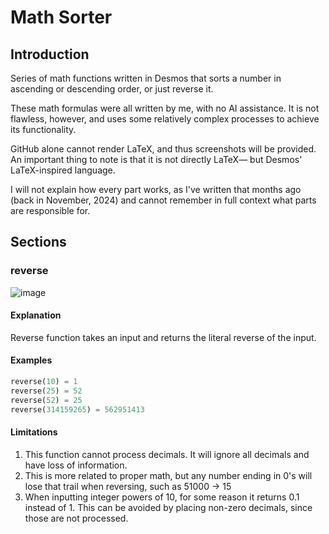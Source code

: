 # Math Sorter

## Introduction

Series of math functions written in Desmos that sorts a number in ascending or descending order, or just reverse it.

These math formulas were all written by me, with no AI assistance. It is not flawless, however, and uses some relatively complex processes to achieve its functionality.

GitHub alone cannot render LaTeX, and thus screenshots will be provided. An important thing to note is that it is not directly LaTeX— but Desmos' LaTeX-inspired language.

I will not explain how every part works, as I've written that months ago (back in November, 2024) and cannot remember in full context what parts are responsible for.

## Sections

### reverse

![image](https://github.com/user-attachments/assets/a8ff2f43-4ced-481e-91ff-8f0c73640f80)

#### Explanation

Reverse function takes an input and returns the literal reverse of the input.

#### Examples

```python
reverse(10) = 1
reverse(25) = 52
reverse(52) = 25
reverse(314159265) = 562951413
```

#### Limitations

1. This function cannot process decimals. It will ignore all decimals and have loss of information.
2. This is more related to proper math, but any number ending in 0's will lose that trail when reversing, such as 51000 -> 15
3. When inputting integer powers of 10, for some reason it returns 0.1 instead of 1. This can be avoided by placing non-zero decimals, since those are not processed.
